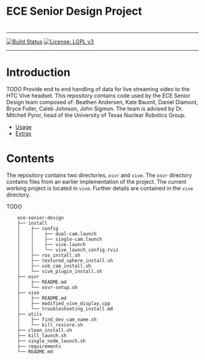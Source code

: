 # ECE Senior Design Project
# <Project Title Here>

---

[![Build Status](https://travis-ci.org/UTNuclearRoboticsPublic/ece-senior-design.svg?branch=master)](https://travis-ci.org/UTNuclearRoboticsPublic/ece-senior-design) [![License: LGPL v3](https://img.shields.io/badge/License-LGPL%20v3-blue.svg)](https://www.gnu.org/licenses/lgpl-3.0)

---

# Introduction

TODO
Provide end to end handling of data for live streaming video to the HTC Vive headset. This repository contains code used by the ECE Senior Design team composed of: Beathen Andersen, Kate Baumli, Daniel Diamont, Bryce Fuller, Caleb Johnson, John Sigmon. The team is advised by Dr. Mitchell Pyror, head of the University of Texas Nuclear Robotics Group.

* [Usage](#usage)
* [Extras](#extras)

# Contents

The repository contains two directories, `osvr` and `vive`. The `osvr` directory contains files from an earlier implementation of the project. The current working project is located in `vive`. Further details are contained in the `vive` directory.

TODO

```tree
	ece-senior-design
	├── install
	│    ├── config
	│    │    ├── dual-cam.launch
	│    │    ├── single-cam.launch
	│    │    ├── vive.launch
	│    │    └── vive_launch_config.rviz
	│    ├── ros_install.sh
	│    ├── textured_sphere_install.sh
	│    ├── usb_cam_install.sh
	│    └── vive_plugin_install.sh
	├── osvr
	│    ├── README.md
	│    └── osvr-setup.sh
	├── vive
	│    ├── README.md
	│    ├── modified_vive_display.cpp
	│    └── troubleshooting_install.md
	├── utils
	│    ├── find_dev_cam_name.sh
	│    └── kill_roscore.sh
	├── clean_install.sh
	├── kill_launch.sh
	├── single_node_launch.sh
	├── requirements
	└── README.md
```
